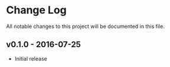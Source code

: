 # Change Log
All notable changes to this project will be documented in this file.

## v0.1.0 - 2016-07-25
- Initial release
